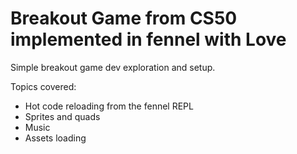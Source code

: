 # Breakout Game from CS50 implemented in fennel with Love

Simple breakout game dev exploration and setup.

Topics covered:

* Hot code reloading from the fennel REPL 
* Sprites and quads
* Music
* Assets loading
